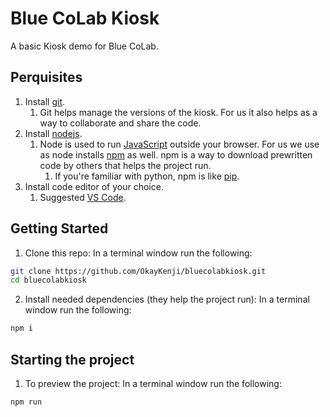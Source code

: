 # Blue CoLab Kiosk

A basic Kiosk demo for Blue CoLab.

## Perquisites
1. Install [git](https://git-scm.com/downloads).
   1. Git helps manage the versions of the kiosk. For us it also helps as a way to collaborate and share the code.
2. Install [nodejs](https://nodejs.org/en).
   1. Node is used to run [JavaScript](https://developer.mozilla.org/en-US/docs/Web/JavaScript) outside your browser. For us we use as node installs [npm](https://www.npmjs.com/) as well. npm is a way to download prewritten code by others that helps the project run.
      1. If you're familiar with python, npm is like [pip](https://pypi.org/project/pip/).
3. Install code editor of your choice.
   1. Suggested [VS Code](https://code.visualstudio.com/).

## Getting Started

1. Clone this repo: In a terminal window run the following:
```bash
git clone https://github.com/OkayKenji/bluecolabkiosk.git
cd bluecolabkiosk
```

2. Install needed dependencies (they help the project run): In a terminal window run the following:
```bash
npm i
```

## Starting the project
1. To preview the project: In a terminal window run the following:
```bash
npm run
```
